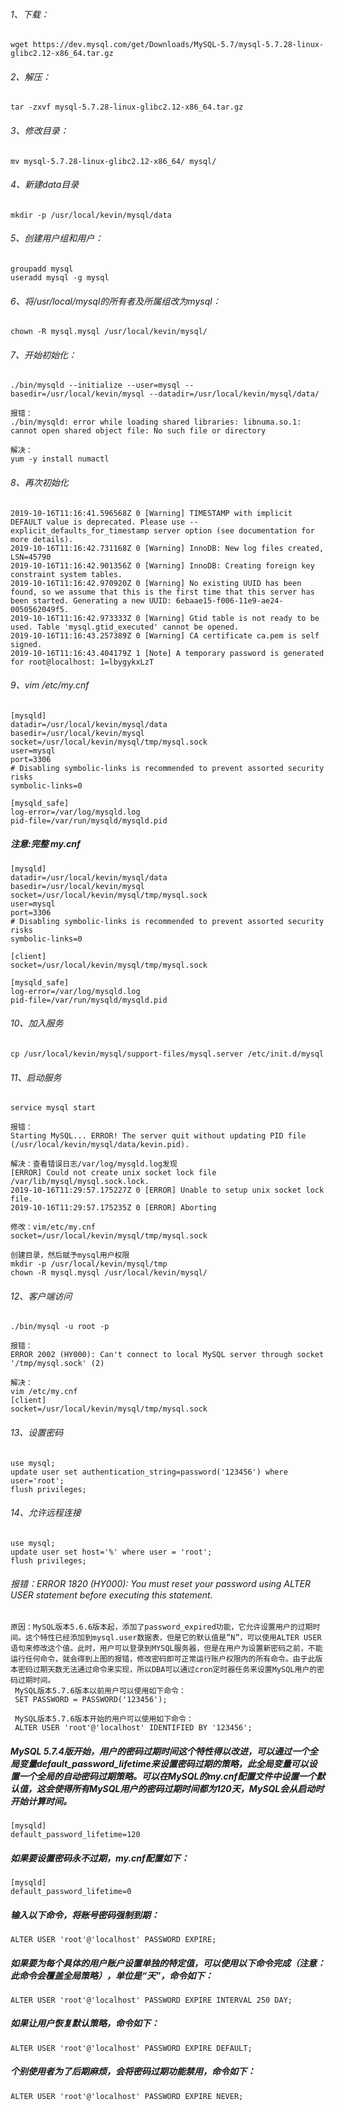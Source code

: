 ###### 1、下载：
    wget https://dev.mysql.com/get/Downloads/MySQL-5.7/mysql-5.7.28-linux-glibc2.12-x86_64.tar.gz
    
###### 2、解压：
    tar -zxvf mysql-5.7.28-linux-glibc2.12-x86_64.tar.gz

###### 3、修改目录：
    mv mysql-5.7.28-linux-glibc2.12-x86_64/ mysql/
    
###### 4、新建data目录
    mkdir -p /usr/local/kevin/mysql/data

###### 5、创建用户组和用户：
    groupadd mysql
    useradd mysql -g mysql
    
###### 6、将/usr/local/mysql的所有者及所属组改为mysql：
    chown -R mysql.mysql /usr/local/kevin/mysql/

###### 7、开始初始化：
    ./bin/mysqld --initialize --user=mysql --basedir=/usr/local/kevin/mysql --datadir=/usr/local/kevin/mysql/data/
    
    报错：
    ./bin/mysqld: error while loading shared libraries: libnuma.so.1: cannot open shared object file: No such file or directory
    
    解决：
    yum -y install numactl
    
###### 8、再次初始化
    2019-10-16T11:16:41.596568Z 0 [Warning] TIMESTAMP with implicit DEFAULT value is deprecated. Please use --explicit_defaults_for_timestamp server option (see documentation for more details).
    2019-10-16T11:16:42.731168Z 0 [Warning] InnoDB: New log files created, LSN=45790
    2019-10-16T11:16:42.901356Z 0 [Warning] InnoDB: Creating foreign key constraint system tables.
    2019-10-16T11:16:42.970920Z 0 [Warning] No existing UUID has been found, so we assume that this is the first time that this server has been started. Generating a new UUID: 6ebaae15-f006-11e9-ae24-0050562049f5.
    2019-10-16T11:16:42.973333Z 0 [Warning] Gtid table is not ready to be used. Table 'mysql.gtid_executed' cannot be opened.
    2019-10-16T11:16:43.257389Z 0 [Warning] CA certificate ca.pem is self signed.
    2019-10-16T11:16:43.404179Z 1 [Note] A temporary password is generated for root@localhost: 1=lbygykxLzT

###### 9、vim /etc/my.cnf
    [mysqld]
    datadir=/usr/local/kevin/mysql/data
    basedir=/usr/local/kevin/mysql
    socket=/usr/local/kevin/mysql/tmp/mysql.sock
    user=mysql
    port=3306
    # Disabling symbolic-links is recommended to prevent assorted security risks
    symbolic-links=0
    
    [mysqld_safe]
    log-error=/var/log/mysqld.log
    pid-file=/var/run/mysqld/mysqld.pid

##### 注意:完整 my.cnf
    [mysqld]
    datadir=/usr/local/kevin/mysql/data
    basedir=/usr/local/kevin/mysql
    socket=/usr/local/kevin/mysql/tmp/mysql.sock
    user=mysql
    port=3306
    # Disabling symbolic-links is recommended to prevent assorted security risks
    symbolic-links=0
    
    [client]
    socket=/usr/local/kevin/mysql/tmp/mysql.sock
    
    [mysqld_safe]
    log-error=/var/log/mysqld.log
    pid-file=/var/run/mysqld/mysqld.pid
    
    
###### 10、加入服务
    cp /usr/local/kevin/mysql/support-files/mysql.server /etc/init.d/mysql

###### 11、启动服务
    service mysql start
    
    报错：
    Starting MySQL... ERROR! The server quit without updating PID file (/usr/local/kevin/mysql/data/kevin.pid).

    解决：查看错误日志/var/log/mysqld.log发现
    [ERROR] Could not create unix socket lock file /var/lib/mysql/mysql.sock.lock.
    2019-10-16T11:29:57.175227Z 0 [ERROR] Unable to setup unix socket lock file.
    2019-10-16T11:29:57.175235Z 0 [ERROR] Aborting
    
    修改：vim/etc/my.cnf
    socket=/usr/local/kevin/mysql/tmp/mysql.sock
    
    创建目录，然后赋予mysql用户权限
    mkdir -p /usr/local/kevin/mysql/tmp
    chown -R mysql.mysql /usr/local/kevin/mysql/
    
###### 12、客户端访问
    ./bin/mysql -u root -p
    
    报错：
    ERROR 2002 (HY000): Can't connect to local MySQL server through socket '/tmp/mysql.sock' (2)
    
    解决：
    vim /etc/my.cnf
    [client]
    socket=/usr/local/kevin/mysql/tmp/mysql.sock
    
###### 13、设置密码
    use mysql;
    update user set authentication_string=password('123456') where user='root';
    flush privileges;
    
###### 14、允许远程连接
    use mysql;
    update user set host='%' where user = 'root';
    flush privileges;
    
###### 报错：ERROR 1820 (HY000): You must reset your password using ALTER USER statement before executing this statement.
    原因：MySQL版本5.6.6版本起，添加了password_expired功能，它允许设置用户的过期时间。这个特性已经添加到mysql.user数据表，但是它的默认值是”N”，可以使用ALTER USER语句来修改这个值。此时，用户可以登录到MYSQL服务器，但是在用户为设置新密码之前，不能运行任何命令，就会得到上图的报错，修改密码即可正常运行账户权限内的所有命令。由于此版本密码过期天数无法通过命令来实现，所以DBA可以通过cron定时器任务来设置MySQL用户的密码过期时间。
     MySQL版本5.7.6版本以前用户可以使用如下命令：
     SET PASSWORD = PASSWORD('123456'); 
     
     MySQL版本5.7.6版本开始的用户可以使用如下命令：
     ALTER USER 'root'@'localhost' IDENTIFIED BY '123456';
     
#####  MySQL 5.7.4版开始，用户的密码过期时间这个特性得以改进，可以通过一个全局变量default_password_lifetime来设置密码过期的策略，此全局变量可以设置一个全局的自动密码过期策略。可以在MySQL的my.cnf配置文件中设置一个默认值，这会使得所有MySQL用户的密码过期时间都为120天，MySQL会从启动时开始计算时间。
    [mysqld]
    default_password_lifetime=120
    
#####  如果要设置密码永不过期，my.cnf配置如下：
    [mysqld]
    default_password_lifetime=0
    
##### 输入以下命令，将账号密码强制到期：
    ALTER USER 'root'@'localhost' PASSWORD EXPIRE;    

##### 如果要为每个具体的用户账户设置单独的特定值，可以使用以下命令完成（注意：此命令会覆盖全局策略），单位是“天”，命令如下：
    ALTER USER 'root'@'localhost' PASSWORD EXPIRE INTERVAL 250 DAY;
    
##### 如果让用户恢复默认策略，命令如下：
    ALTER USER 'root'@'localhost' PASSWORD EXPIRE DEFAULT;
    
##### 个别使用者为了后期麻烦，会将密码过期功能禁用，命令如下：
    ALTER USER 'root'@'localhost' PASSWORD EXPIRE NEVER;
